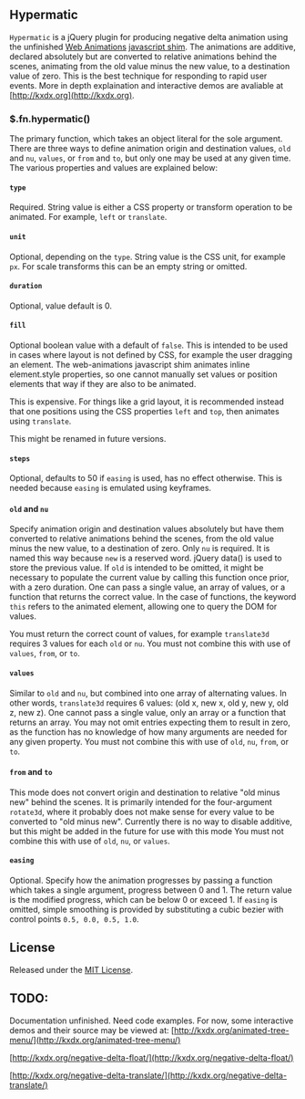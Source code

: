 ## Hypermatic

`Hypermatic` is a jQuery plugin for producing negative delta animation using the unfinished [Web Animations](http://www.w3.org/TR/web-animations/) [javascript shim](https://github.com/web-animations/web-animations-js).
The animations are additive, declared absolutely but are converted to relative animations behind the scenes,
animating from the old value minus the new value, to a destination value of zero.
This is the best technique for responding to rapid user events.
More in depth explaination and interactive demos are avaliable at [http://kxdx.org](http://kxdx.org).


### $.fn.hypermatic()

The primary function, which takes an object literal for the sole argument.
There are three ways to define animation origin and destination values,
`old` and `nu`, `values`, or `from` and `to`, but only one may be used at any given time.
The various properties and values are explained below:


#### `type`

Required.
String value is either a CSS property or transform operation to be animated.
For example, `left` or `translate`.

#### `unit`

Optional, depending on the `type`.
String value is the CSS unit, for example `px`.
For scale transforms this can be an empty string or omitted.

#### `duration`

Optional, value default is 0.

#### `fill`

Optional boolean value with a default of `false`.
This is intended to be used in cases where layout is not defined by CSS,
for example the user dragging an element.
The web-animations javascript shim animates inline element.style properties,
so one cannot manually set values or position elements that way if they are also to be animated.

This is expensive. For things like a grid layout, 
it is recommended instead that one positions using the CSS properties `left` and `top`,
then animates using `translate`.

This might be renamed in future versions.

#### `steps`

Optional, defaults to 50 if `easing` is used, has no effect otherwise. This is needed because `easing` is emulated using keyframes.

#### `old` and `nu`

Specify animation origin and destination values absolutely but have them converted to relative animations behind the scenes,
from the old value minus the new value, to a destination of zero.
Only `nu` is required. It is named this way because `new` is a reserved word.
jQuery data() is used to store the previous value.
If `old` is intended to be omitted, 
it might be necessary to populate the current value by calling this function once prior,
with a zero duration.
One can pass a single value, an array of values, 
or a function that returns the correct value.
In the case of functions, the keyword `this` refers to the animated element,
allowing one to query the DOM for values.

You must return the correct count of values, 
for example `translate3d` requires 3 values for each `old` or `nu`.
You must not combine this with use of `values`, `from`, or `to`.

#### `values`

Similar to `old` and `nu`, but combined into one array of alternating values.
In other words, `translate3d` requires 6 values: (old x, new x, old y, new y, old z, new z).
One cannot pass a single value, only an array or a function that returns an array.
You may not omit entries expecting them to result in zero, 
as the function has no knowledge of how many arguments are needed for any given property.
You must not combine this with use of `old`, `nu`, `from`, or `to`.

#### `from` and `to`

This mode does not convert origin and destination to relative "old minus new" behind the scenes.
It is primarily intended for the four-argument `rotate3d`, 
where it probably does not make sense for every value to be converted to "old minus new".
Currently there is no way to disable additive, 
but this might be added in the future for use with this mode
You must not combine this with use of `old`, `nu`, or `values`.

#### `easing`

Optional. Specify how the animation progresses by passing a function which takes a single argument,
progress between 0 and 1.
The return value is the modified progress, which can be below 0 or exceed 1.
If `easing` is omitted, 
simple smoothing is provided by substituting a cubic bezier with control points `0.5, 0.0, 0.5, 1.0`.


## License

Released under the [MIT License](http://opensource.org/licenses/MIT).

## TODO:

Documentation unfinished.
Need code examples.
For now, some interactive demos and their source may be viewed at:
[http://kxdx.org/animated-tree-menu/](http://kxdx.org/animated-tree-menu/)

[http://kxdx.org/negative-delta-float/](http://kxdx.org/negative-delta-float/)

[http://kxdx.org/negative-delta-translate/](http://kxdx.org/negative-delta-translate/)

